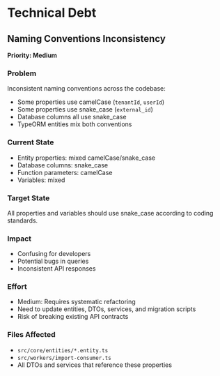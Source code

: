 # Technical Debt

## Naming Conventions Inconsistency

**Priority: Medium**

### Problem
Inconsistent naming conventions across the codebase:
- Some properties use camelCase (`tenantId`, `userId`)
- Some properties use snake_case (`external_id`)
- Database columns all use snake_case
- TypeORM entities mix both conventions

### Current State
- Entity properties: mixed camelCase/snake_case
- Database columns: snake_case
- Function parameters: camelCase
- Variables: mixed

### Target State
All properties and variables should use snake_case according to coding standards.

### Impact
- Confusing for developers
- Potential bugs in queries
- Inconsistent API responses

### Effort
- Medium: Requires systematic refactoring
- Need to update entities, DTOs, services, and migration scripts
- Risk of breaking existing API contracts

### Files Affected
- `src/core/entities/*.entity.ts`
- `src/workers/import-consumer.ts`
- All DTOs and services that reference these properties